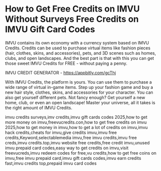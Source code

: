 # How to Get Free Credits on IMVU Without Surveys Free Credits on IMVU Gift Card Codes

IMVU contains its own economy with a currency system based on IMVU Credits. Credits can be used to purchase virtual items like fashion pieces (hair, clothes, skins, and accessories), pets, and 3D scenes such as homes, clubs, and open landscapes. And the best part is that with this you can get those sweet IMVU Credits for FREE - without paying a penny.

IMVU CREDIT GENERATOR - https://appbitly.com/gcThj

With IMVU Credits, the platform is yours. You can use them to purchase a wide range of virtual in-game items. Step up your fashion game and buy a new hair style, clothes, skins, and accessories for your character. You can also get yourself different pets. Not fancy enough? Get yourself a new home, club, or even an open landscape! Master your universe, all it takes is the right amount of IMVU Credits.

imvu credits surveys,imv credits,imvu gift cards codes 2025,how to get more money on imvu,freevucredits.con,how to get free credits on imvu 2025,how to get money in imvu,how to get a lot of credits on imvu,imvu hack credits,cheats for imvu,give credits imvu,imvu free credits,Keyword,selectablemedia imvu,free imvu credits,imvu free creds,imvu credits.top,imvu website free credits,free credit imvu,unused imvu prepaid card codes,easy way to get credits on imvu,visit freevucreds,imvu redeem codes for free,vu credits,how to get free coins on imvu,free imvu prepaid card,imvu gift cards codes,imvu earn credits fast,imvu credits top,prepaid imvu card codes

